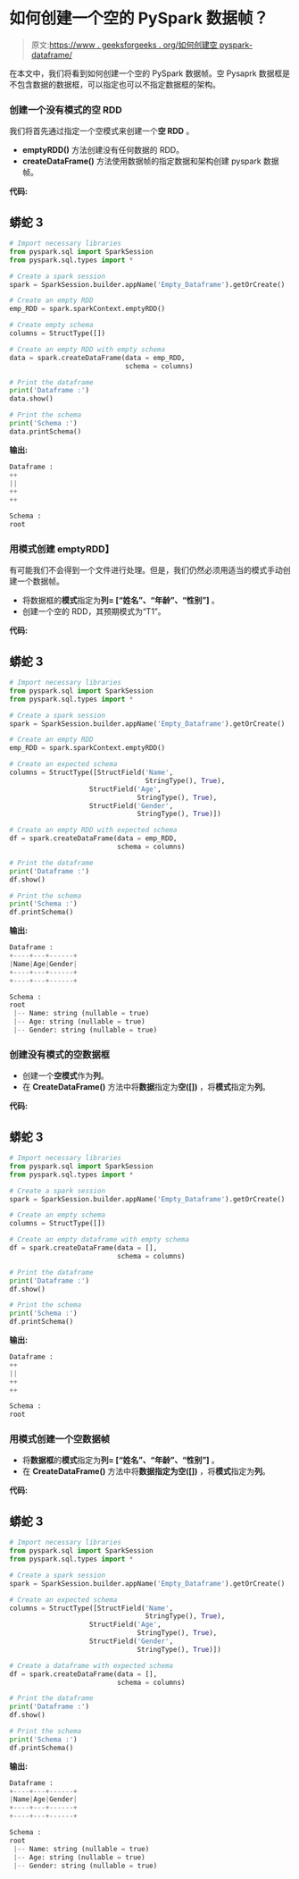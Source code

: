 # 如何创建一个空的 PySpark 数据帧？

> 原文:[https://www . geeksforgeeks . org/如何创建空 pyspark-dataframe/](https://www.geeksforgeeks.org/how-to-create-an-empty-pyspark-dataframe/)

在本文中，我们将看到如何创建一个空的 PySpark 数据帧。空 Pysaprk 数据框是不包含数据的数据框，可以指定也可以不指定数据框的架构。

### **创建一个没有模式的空 RDD**

我们将首先通过指定一个空模式来创建一个**空 RDD** 。

*   **emptyRDD()** 方法创建没有任何数据的 RDD。
*   **createDataFrame()** 方法使用数据帧的指定数据和架构创建 pyspark 数据帧。

**代码:**

## 蟒蛇 3

```py
# Import necessary libraries
from pyspark.sql import SparkSession
from pyspark.sql.types import *

# Create a spark session
spark = SparkSession.builder.appName('Empty_Dataframe').getOrCreate()

# Create an empty RDD
emp_RDD = spark.sparkContext.emptyRDD()

# Create empty schema
columns = StructType([])

# Create an empty RDD with empty schema
data = spark.createDataFrame(data = emp_RDD,
                             schema = columns)

# Print the dataframe
print('Dataframe :')
data.show()

# Print the schema
print('Schema :')
data.printSchema()
```

**输出:**

```py
Dataframe :
++
||
++
++

Schema :
root
```

### **用模式创建 emptyRDD】**

有可能我们不会得到一个文件进行处理。但是，我们仍然必须用适当的模式手动创建一个数据帧。

*   将数据框的**模式**指定为**列= [“姓名”、“年龄”、“性别”]** 。
*   创建一个空的 RDD，其预期模式为“T1”。

**代码:**

## 蟒蛇 3

```py
# Import necessary libraries
from pyspark.sql import SparkSession
from pyspark.sql.types import *

# Create a spark session
spark = SparkSession.builder.appName('Empty_Dataframe').getOrCreate()

# Create an empty RDD
emp_RDD = spark.sparkContext.emptyRDD()

# Create an expected schema
columns = StructType([StructField('Name',
                                  StringType(), True),
                    StructField('Age',
                                StringType(), True),
                    StructField('Gender',
                                StringType(), True)])

# Create an empty RDD with expected schema
df = spark.createDataFrame(data = emp_RDD,
                           schema = columns)

# Print the dataframe
print('Dataframe :')
df.show()

# Print the schema
print('Schema :')
df.printSchema()
```

**输出:**

```py
Dataframe :
+----+---+------+
|Name|Age|Gender|
+----+---+------+
+----+---+------+

Schema :
root
 |-- Name: string (nullable = true)
 |-- Age: string (nullable = true)
 |-- Gender: string (nullable = true)
```

### **创建没有模式的空数据框**

*   创建一个**空模式**作为**列**。
*   在 **CreateDataFrame()** 方法中将**数据**指定为**空([])** ，将**模式**指定为**列**。

**代码:**

## 蟒蛇 3

```py
# Import necessary libraries
from pyspark.sql import SparkSession
from pyspark.sql.types import *

# Create a spark session
spark = SparkSession.builder.appName('Empty_Dataframe').getOrCreate()

# Create an empty schema
columns = StructType([])

# Create an empty dataframe with empty schema
df = spark.createDataFrame(data = [],
                           schema = columns)

# Print the dataframe
print('Dataframe :')
df.show()

# Print the schema
print('Schema :')
df.printSchema()
```

**输出:**

```py
Dataframe :
++
||
++
++

Schema :
root
```

### **用模式**创建一个空数据帧

*   将**数据框**的**模式**指定为**列= [“姓名”、“年龄”、“性别”]** 。
*   在 **CreateDataFrame()** 方法中将**数据指定为空([])** ，将**模式**指定为**列**。

**代码:**

## 蟒蛇 3

```py
# Import necessary libraries
from pyspark.sql import SparkSession
from pyspark.sql.types import *

# Create a spark session
spark = SparkSession.builder.appName('Empty_Dataframe').getOrCreate()

# Create an expected schema
columns = StructType([StructField('Name',
                                  StringType(), True),
                    StructField('Age',
                                StringType(), True),
                    StructField('Gender',
                                StringType(), True)])

# Create a dataframe with expected schema
df = spark.createDataFrame(data = [],
                           schema = columns)

# Print the dataframe
print('Dataframe :')
df.show()

# Print the schema
print('Schema :')
df.printSchema()
```

**输出:**

```py
Dataframe :
+----+---+------+
|Name|Age|Gender|
+----+---+------+
+----+---+------+

Schema :
root
 |-- Name: string (nullable = true)
 |-- Age: string (nullable = true)
 |-- Gender: string (nullable = true)
```